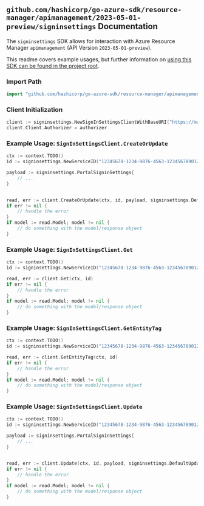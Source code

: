 
## `github.com/hashicorp/go-azure-sdk/resource-manager/apimanagement/2023-05-01-preview/signinsettings` Documentation

The `signinsettings` SDK allows for interaction with Azure Resource Manager `apimanagement` (API Version `2023-05-01-preview`).

This readme covers example usages, but further information on [using this SDK can be found in the project root](https://github.com/hashicorp/go-azure-sdk/tree/main/docs).

### Import Path

```go
import "github.com/hashicorp/go-azure-sdk/resource-manager/apimanagement/2023-05-01-preview/signinsettings"
```


### Client Initialization

```go
client := signinsettings.NewSignInSettingsClientWithBaseURI("https://management.azure.com")
client.Client.Authorizer = authorizer
```


### Example Usage: `SignInSettingsClient.CreateOrUpdate`

```go
ctx := context.TODO()
id := signinsettings.NewServiceID("12345678-1234-9876-4563-123456789012", "example-resource-group", "serviceName")

payload := signinsettings.PortalSigninSettings{
	// ...
}


read, err := client.CreateOrUpdate(ctx, id, payload, signinsettings.DefaultCreateOrUpdateOperationOptions())
if err != nil {
	// handle the error
}
if model := read.Model; model != nil {
	// do something with the model/response object
}
```


### Example Usage: `SignInSettingsClient.Get`

```go
ctx := context.TODO()
id := signinsettings.NewServiceID("12345678-1234-9876-4563-123456789012", "example-resource-group", "serviceName")

read, err := client.Get(ctx, id)
if err != nil {
	// handle the error
}
if model := read.Model; model != nil {
	// do something with the model/response object
}
```


### Example Usage: `SignInSettingsClient.GetEntityTag`

```go
ctx := context.TODO()
id := signinsettings.NewServiceID("12345678-1234-9876-4563-123456789012", "example-resource-group", "serviceName")

read, err := client.GetEntityTag(ctx, id)
if err != nil {
	// handle the error
}
if model := read.Model; model != nil {
	// do something with the model/response object
}
```


### Example Usage: `SignInSettingsClient.Update`

```go
ctx := context.TODO()
id := signinsettings.NewServiceID("12345678-1234-9876-4563-123456789012", "example-resource-group", "serviceName")

payload := signinsettings.PortalSigninSettings{
	// ...
}


read, err := client.Update(ctx, id, payload, signinsettings.DefaultUpdateOperationOptions())
if err != nil {
	// handle the error
}
if model := read.Model; model != nil {
	// do something with the model/response object
}
```
